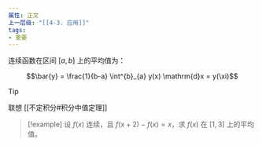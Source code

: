 ```yaml
---
属性: 正文
上一层级: "[[4-3. 应用]]"
tags:
- 重要
---
```


连续函数在区间 $[a,b]$ 上的平均值为：

$$\bar{y} = \frac{1}{b-a} \int^{b}_{a} y(x) \mathrm{d}x = y(\xi)$$

> [!tip] 
> 联想 [[不定积分#积分中值定理]]

> [!example] 
> 设 $f(x)$ 连续，且 $f(x+2) - f(x) = x$，求 $f(x)$ 在 $[1,3]$ 上的平均值。

